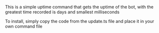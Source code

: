 This is a simple uptime command that gets the uptime of the bot, with the greatest time recorded is days and smallest milliseconds

To install, simply copy the code from the update.ts file and place it in your own command file


